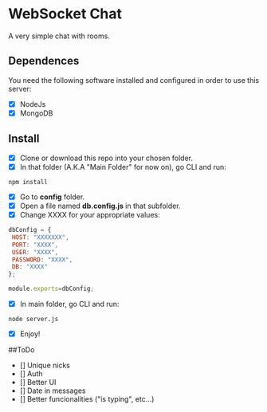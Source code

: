 # WebSocket Chat

A very simple chat with rooms. 

## Dependences

You need the following software installed and configured in order to use this server:
- [x] NodeJs
- [x] MongoDB

## Install

- [x] Clone or download this repo into your chosen folder.
- [x] In that folder (A.K.A "Main Folder" for now on), go CLI and run:
```
npm install
```
- [x] Go to **config** folder.
- [x] Open a file named **db.config.js** in that subfolder.
- [x] Change XXXX for your appropriate values:
```javascript
dbConfig = {
 HOST: "XXXXXXX",
 PORT: "XXXX",
 USER: "XXXX",
 PASSWORD: "XXXX",
 DB: "XXXX"
};

module.exports=dbConfig;
```
- [x] In main folder, go CLI and run:
```
node server.js
```
- [x] Enjoy!

##ToDo
- [] Unique nicks
- [] Auth
- [] Better UI
- [] Date in messages
- [] Better funcionalities ("is typing", etc...)
